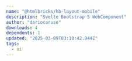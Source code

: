 ```yaml
---
name: "@htmlbricks/hb-layout-mobile"
description: "Svelte Bootstrap 5 WebComponent"
author: "dariocaruso"
downloads: 4
dependents: 1
updated: "2025-03-09T03:10:42.944Z"
tags: 
  - ui
---
```

